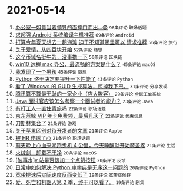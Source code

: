 # 2021-05-14

1. [办公室一姐竟当着领导的面摔门而出...😨](https://www.v2ex.com/t/776840) `96条评论` `职场话题`
1. [求超强 Android 系统编译主机推荐](https://www.v2ex.com/t/776838) `69条评论` `Android`
1. [打算今年夏天想去一趟海滩,迫于不知道哪里可以,请求推荐](https://www.v2ex.com/t/776866) `56条评论` `旅行`
1. [关于爱情，从四百块开始](https://www.v2ex.com/t/776822) `52条评论` `随想`
1. [这个币域名挺牛的，没事撸一下](https://www.v2ex.com/t/776830) `50条评论` `区块链`
1. [win10 远程 mac 办公，最流畅的方案是什么？](https://www.v2ex.com/t/776825) `45条评论` `macOS`
1. [我发现了一个男孩](https://www.v2ex.com/t/776827) `45条评论` `随想`
1. [Python 终于决定要提升一下性能了](https://www.v2ex.com/t/776893) `43条评论` `Python`
1. [看了 Windows 的 GUID 生成算法，惊掉我下巴。](https://www.v2ex.com/t/776972) `31条评论` `分享发现`
1. [腾讯算不算最无耻的一家企业（店大欺客）](https://www.v2ex.com/t/776908) `29条评论` `全球工单系统`
1. [Java 面试官应该怎么考察一个面试者的能力？](https://www.v2ex.com/t/776891) `23条评论` `Java`
1. [有打工人一直住青旅吗](https://www.v2ex.com/t/776925) `22条评论` `职场话题`
1. [京东蓝鲸 VIP 年卡免费领，最后几天了](https://www.v2ex.com/t/776834) `22条评论` `优惠信息`
1. [刀斯林集合了](https://www.v2ex.com/t/776932) `21条评论` `游戏`
1. [关于苹果区别对待开发者的文章](https://www.v2ex.com/t/776920) `21条评论` `Apple`
1. [被 HR 伤透了心](https://www.v2ex.com/t/776906) `21条评论` `职场话题`
1. [前天晚上心血来潮跑步机 4 公里，今天睡醒就开始膝盖疼](https://www.v2ex.com/t/776860) `21条评论` `生活`
1. [火绒剑 - 卸载不干净](https://www.v2ex.com/t/776957) `20条评论` `macOS`
1. [[破事水]v 站是否该加一个点赞按钮](https://www.v2ex.com/t/776939) `20条评论` `反馈`
1. [日常中如何解决 Python 中字典是无序这一问题的](https://www.v2ex.com/t/776937) `20条评论` `Python`
1. [宽带提速后实际速度反而变低了](https://www.v2ex.com/t/776978) `19条评论` `宽带症候群`
1. [爱、死亡和机器人第 2 季，终于可以看了。](https://www.v2ex.com/t/776973) `19条评论` `剧集`
